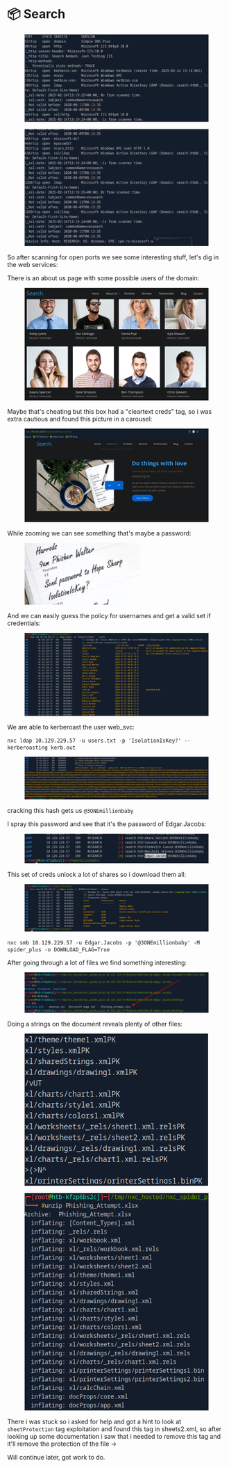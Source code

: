 # 📦 Search

<figure><img src="../../../.gitbook/assets/image (9) (1).png" alt=""><figcaption></figcaption></figure>

<figure><img src="../../../.gitbook/assets/image (1) (1) (1).png" alt=""><figcaption></figcaption></figure>

So after scanning for open ports we see some interesting stuff, let's dig in the web services:

There is an about us page with some possible users of the domain:

<figure><img src="../../../.gitbook/assets/image (2) (1) (1).png" alt=""><figcaption></figcaption></figure>

Maybe that's cheating but this box had a "cleartext creds" tag, so i was extra cautious and found this picture in a carousel:

<figure><img src="../../../.gitbook/assets/image (3) (1) (1).png" alt=""><figcaption></figcaption></figure>

While zooming we can see something that's maybe a password:

<figure><img src="../../../.gitbook/assets/image (4) (1) (1).png" alt=""><figcaption></figcaption></figure>

And we can easily guess the policy for usernames and get a valid set if credentials:

<figure><img src="../../../.gitbook/assets/image (5) (1) (1).png" alt=""><figcaption></figcaption></figure>

We are able to kerberoast the user web\_svc:

```
nxc ldap 10.129.229.57 -u users.txt -p 'IsolationIsKey?' --kerberoasting kerb.out
```

<figure><img src="../../../.gitbook/assets/image (6) (1) (1).png" alt=""><figcaption></figcaption></figure>

cracking this hash gets us `@3ONEmillionbaby`

I spray this password and see that it's the password of Edgar.Jacobs:

<figure><img src="../../../.gitbook/assets/image (7) (1) (1).png" alt=""><figcaption></figcaption></figure>

This set of creds unlock a lot of shares so i download them all:

<figure><img src="../../../.gitbook/assets/image (8) (1) (1).png" alt=""><figcaption></figcaption></figure>

```
nxc smb 10.129.229.57 -u Edgar.Jacobs -p '@3ONEmillionbaby' -M spider_plus -o DOWNLOAD_FLAG=True
```

After going through a lot of files we find something interesting:

<figure><img src="../../../.gitbook/assets/image (9) (1) (1).png" alt=""><figcaption></figcaption></figure>

Doing a strings on the document reveals plenty of other files:

<figure><img src="../../../.gitbook/assets/image (10) (1).png" alt=""><figcaption></figcaption></figure>

<figure><img src="../../../.gitbook/assets/image (11) (1).png" alt=""><figcaption></figcaption></figure>

There i was stuck so i asked for help and got a hint to look at `sheetProtection` tag exploitation and found this tag in sheets2.xml, so after looking up some documentation i saw that i needed to remove this tag and it'll remove the protection of the file ->

Will continue later, got work to do.
